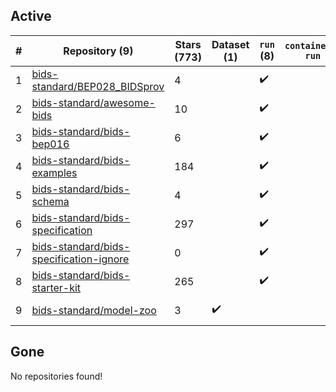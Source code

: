 ## Active
| # | Repository (9) | Stars (773) | Dataset (1) | `run` (8) | `containers-run` | Last Modified |
| --- | --- | --- | --- | --- | --- | --- |
| 1 | [bids-standard/BEP028_BIDSprov](https://github.com/bids-standard/BEP028_BIDSprov) | 4 |  | :heavy_check_mark: |  | 2024-10-08 13:43:19+00:00 |
| 2 | [bids-standard/awesome-bids](https://github.com/bids-standard/awesome-bids) | 10 |  | :heavy_check_mark: |  | 2025-01-27 21:38:17+00:00 |
| 3 | [bids-standard/bids-bep016](https://github.com/bids-standard/bids-bep016) | 6 |  | :heavy_check_mark: |  | 2024-11-18 07:59:05+00:00 |
| 4 | [bids-standard/bids-examples](https://github.com/bids-standard/bids-examples) | 184 |  | :heavy_check_mark: |  | 2024-12-20 17:46:16+00:00 |
| 5 | [bids-standard/bids-schema](https://github.com/bids-standard/bids-schema) | 4 |  | :heavy_check_mark: |  | 2025-01-22 01:16:47+00:00 |
| 6 | [bids-standard/bids-specification](https://github.com/bids-standard/bids-specification) | 297 |  | :heavy_check_mark: |  | 2025-01-28 14:38:32+00:00 |
| 7 | [bids-standard/bids-specification-ignore](https://github.com/bids-standard/bids-specification-ignore) | 0 |  | :heavy_check_mark: |  | 2022-07-14 19:58:22+00:00 |
| 8 | [bids-standard/bids-starter-kit](https://github.com/bids-standard/bids-starter-kit) | 265 |  | :heavy_check_mark: |  | 2024-10-19 12:03:09+00:00 |
| 9 | [bids-standard/model-zoo](https://github.com/bids-standard/model-zoo) | 3 | :heavy_check_mark: |  |  | 2023-08-07 18:42:26+00:00 |

## Gone
No repositories found!
